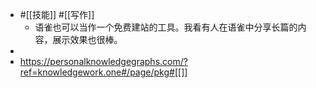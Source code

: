 - #[[技能]] #[[写作]]
    - 语雀也可以当作一个免费建站的工具。我看有人在语雀中分享长篇的内容，展示效果也很棒。
- 
- https://personalknowledgegraphs.com/?ref=knowledgework.one#/page/pkg#[[]]
